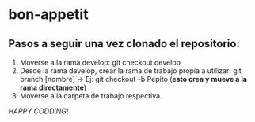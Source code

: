 # bon-appetit

## Pasos a seguir una vez clonado el repositorio:

1. Moverse a la rama develop: git checkout develop
2. Desde la rama develop, crear la rama de trabajo propia a utilizar: git branch [nombre] -> Ej: git checkout -b Pepito (__esto crea y mueve a la rama directamente__)
3. Moverse a la carpeta de trabajo respectiva.

*HAPPY CODDING!*